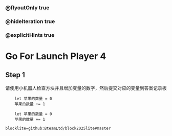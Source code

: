 ### @flyoutOnly true
### @hideIteration true
### @explicitHints true

# Go For Launch Player 4

## Step 1
请使用小机器人检查方块并且增加变量的数字，然后提交对应的变量到答案记录板

```ghost
    let 苹果的数量 = 0
    苹果的数量 += 1
```
```template
    let 苹果的数量 = 0
    苹果的数量 += 1
```

```package
blocklite=github:BteamLtd/block2025lite#master
```
